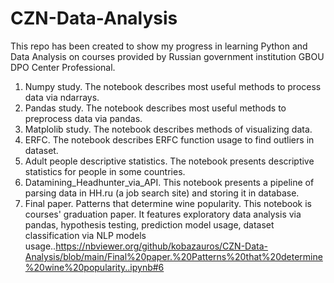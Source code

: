 # CZN-Data-Analysis
This repo has been created to show my progress in learning Python and Data Analysis on courses provided by Russian government institution GBOU DPO Center Professional.
1. Numpy study. The notebook describes most useful methods to process data via ndarrays.
2. Pandas study. The notebook describes most useful methods to preprocess data via pandas.
3. Matplolib study. The notebook describes methods of visualizing data.
4. ERFC. The notebook describes ERFC function usage to find outliers in dataset.
5. Adult people descriptive statistics. The notebook presents descriptive statistics for people in some countries.
6. Datamining_Headhunter_via_API. This notebook presents a pipeline of parsing data in HH.ru (a job search site) and storing it in database.
7. Final paper. Patterns that determine wine popularity. This notebook is courses' graduation paper. It features exploratory data analysis via pandas, hypothesis testing, prediction model usage, dataset classification via NLP models usage..https://nbviewer.org/github/kobazauros/CZN-Data-Analysis/blob/main/Final%20paper.%20Patterns%20that%20determine%20wine%20popularity..ipynb#6
